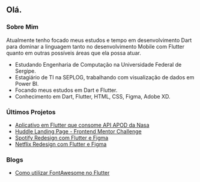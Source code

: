 ## Olá.

### Sobre Mim

 Atualmente tenho focado meus estudos e tempo em desenvolvimento Dart para dominar a linguagem tanto no desenvolvimento Mobile com Flutter quanto em outras possíveis áreas que ela possa atuar.

- Estudando Engenharia de Computação na Universidade Federal de Sergipe.
- Estagiário de TI na SEPLOG, trabalhando com visualização de dados em Power BI.
- Focando meus estudos em Dart e Flutter.
- Conhecimento em Dart, Flutter, HTML, CSS, Figma, Adobe XD.

### Últimos Projetos

- [Aplicativo em Flutter que consome API APOD da Nasa](https://github.com/caiovini64/flutter-apod)
- [Huddle Landing Page - Frontend Mentor Challenge](https://github.com/caiovini64/Huddle-Landing-Page)
- [Spotify Redesign com Flutter e Figma](https://github.com/caiovini64/flutter_spotify_redesign)
- [Netflix Redesign com Flutter e Figma](https://github.com/caiovini64/flutter_NetflixLoginPage)

### Blogs
- [Como utilizar FontAwesome no Flutter](https://medium.com/@caioj3505/como-utilizar-ofontawesome-no-flutter-bc2cd5eb6ba9)


